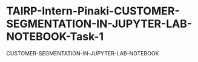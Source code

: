 # TAIRP-Intern-Pinaki-CUSTOMER-SEGMENTATION-IN-JUPYTER-LAB-NOTEBOOK-Task-1
CUSTOMER-SEGMENTATION-IN-JUPYTER-LAB-NOTEBOOK
